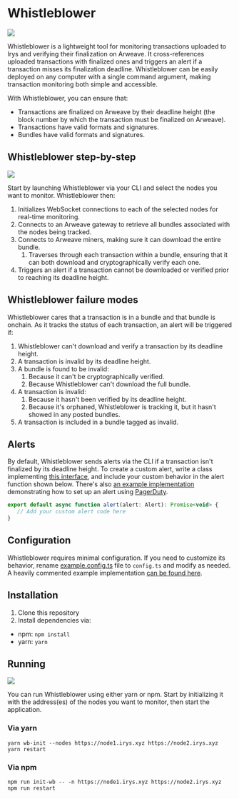 # Whistleblower


![](https://github.com/Bundlr-Network/Whistleblower/blob/master/assets/irys-whistleblower.png?raw=true)

Whistleblower is a lightweight tool for monitoring transactions uploaded to Irys and verifying their finalization on Arweave. It cross-references uploaded transactions with finalized ones and triggers an alert if a transaction misses its finalization deadline. Whistleblower can be easily deployed on any computer with a single command argument, making transaction monitoring both simple and accessible.


With Whistleblower, you can ensure that:

- Transactions are finalized on Arweave by their deadline height (the block number by which the transaction must be finalized on Arweave).
- Transactions have valid formats and signatures.
- Bundles have valid formats and signatures.


## Whistleblower step-by-step

![](https://github.com/Bundlr-Network/Whistleblower/blob/master/assets/irys-whistleblower-steps.png?raw=true)

Start by launching Whistleblower via your CLI and select the nodes you want to monitor.
Whistleblower then:
1. Initializes WebSocket connections to each of the selected nodes for real-time monitoring.
2. Connects to an Arweave gateway to retrieve all bundles associated with the nodes being tracked.
3. Connects to Arweave miners, making sure it can download the entire bundle. 
   1. Traverses through each transaction within a bundle, ensuring that it can both download and cryptographically verify each one.
4. Triggers an alert if a transaction cannot be downloaded or verified prior to reaching its deadline height.


## Whistleblower failure modes
Whistleblower cares that a transaction is in a bundle and that bundle is onchain. 
As it tracks the status of each transaction, an alert will be triggered if:

1. Whistleblower can't download and verify a transaction by its deadline height.
2. A transaction is invalid by its deadline height.
3. A bundle is found to be invalid:
   1. Because it can't be cryptographically verified.
   2. Because Whistleblower can't download the full bundle.
4. A transaction is invalid:
   1. Because it hasn't been verified by its deadline height.
   2. Because it's orphaned, Whistleblower is tracking it, but it hasn't showed in any posted bundles. 
5. A transaction is included in a bundle tagged as invalid.

## Alerts

By default, Whistleblower sends alerts via the CLI if a transaction isn't finalized by its deadline height. To create a custom alert, write a class implementing [this interface](/Whistleblower/blob/master/src/utils/alert.ts), and include your custom behavior in the alert function shown below. There's also [an example implementation](/Whistleblower/blob/master/alert.ts) demonstrating how to set up an alert using [PagerDuty](https://www.pagerduty.com/).

```js
export default async function alert(alert: Alert): Promise<void> {
   // Add your custom alert code here
}
```

## Configuration

Whistleblower requires minimal configuration. If you need to customize its behavior, rename [example.config.ts](/Whistleblower/blob/master/example.config.ts) file to `config.ts` and modify as needed. A heavily commented example implementation [can be found here](/Whistleblower/blob/master/src/types/config.ts).

## Installation

1. Clone this repository
2. Install dependencies via: 
- npm: `npm install`
- yarn: `yarn`


## Running
 
![](https://github.com/Bundlr-Network/Whistleblower/blob/master/assets/whistleblower-running.png?raw=true)

You can run Whistleblower using either yarn or npm. Start by initializing it with the address(es) of the nodes you want to monitor, then start the application.

### Via yarn

```console
yarn wb-init --nodes https://node1.irys.xyz https://node2.irys.xyz 
yarn restart 
```

### Via npm

```console
npm run init-wb -- -n https://node1.irys.xyz https://node2.irys.xyz
npm run restart 
```
